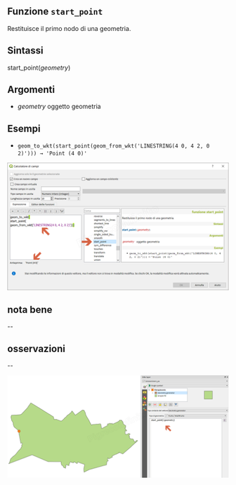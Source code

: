 ## Funzione `start_point`

Restituisce il primo nodo di una geometria.

## Sintassi

start_point(_geometry_)

## Argomenti

* _geometry_ oggetto geometria

## Esempi

* `geom_to_wkt(start_point(geom_from_wkt('LINESTRING(4 0, 4 2, 0 2)'))) → 'Point (4 0)'`

![](/img/geometria/start_point/start_point1.png)

## nota bene

--

## osservazioni

--

![](/img/geometria/start_point/start_point2.png)